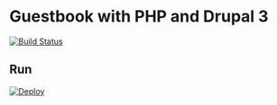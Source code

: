 # Guestbook with PHP and Drupal 3

[![Build Status](https://api.travis-ci.org/cakephp/app.png)](https://travis-ci.org/cakephp/app)

## Run

[![Deploy](https://www.herokucdn.com/deploy/button.png)](https://heroku.com/deploy)